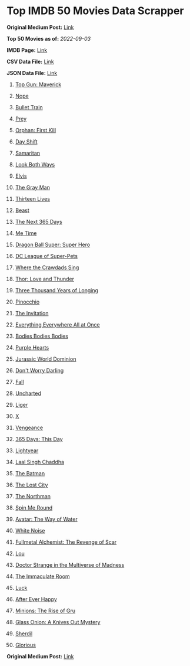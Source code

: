 # Top IMDB 50 Movies Data Scrapper

**Original Medium Post:** [Link](https://medium.com/@nishantsahoo/which-movie-should-i-watch-5c83a3c0f5b1) 

**Top 50 Movies as of:** _2022-09-03_

**IMDB Page:** [Link](http://www.imdb.com/search/title?release_date=2022,2022&title_type=feature)

**CSV Data File:** [Link](/Data/data.csv)

**JSON Data File:** [Link](/Data/data.json)

1. [Top Gun: Maverick](https://www.imdb.com/title/tt1745960/?ref_=adv_li_tt)

2. [Nope](https://www.imdb.com/title/tt10954984/?ref_=adv_li_tt)

3. [Bullet Train](https://www.imdb.com/title/tt12593682/?ref_=adv_li_tt)

4. [Prey](https://www.imdb.com/title/tt11866324/?ref_=adv_li_tt)

5. [Orphan: First Kill](https://www.imdb.com/title/tt11851548/?ref_=adv_li_tt)

6. [Day Shift](https://www.imdb.com/title/tt13314558/?ref_=adv_li_tt)

7. [Samaritan](https://www.imdb.com/title/tt5500218/?ref_=adv_li_tt)

8. [Look Both Ways](https://www.imdb.com/title/tt14298328/?ref_=adv_li_tt)

9. [Elvis](https://www.imdb.com/title/tt3704428/?ref_=adv_li_tt)

10. [The Gray Man](https://www.imdb.com/title/tt1649418/?ref_=adv_li_tt)

11. [Thirteen Lives](https://www.imdb.com/title/tt12262116/?ref_=adv_li_tt)

12. [Beast](https://www.imdb.com/title/tt13223398/?ref_=adv_li_tt)

13. [The Next 365 Days](https://www.imdb.com/title/tt21106646/?ref_=adv_li_tt)

14. [Me Time](https://www.imdb.com/title/tt14309446/?ref_=adv_li_tt)

15. [Dragon Ball Super: Super Hero](https://www.imdb.com/title/tt14614892/?ref_=adv_li_tt)

16. [DC League of Super-Pets](https://www.imdb.com/title/tt8912936/?ref_=adv_li_tt)

17. [Where the Crawdads Sing](https://www.imdb.com/title/tt9411972/?ref_=adv_li_tt)

18. [Thor: Love and Thunder](https://www.imdb.com/title/tt10648342/?ref_=adv_li_tt)

19. [Three Thousand Years of Longing](https://www.imdb.com/title/tt9198364/?ref_=adv_li_tt)

20. [Pinocchio](https://www.imdb.com/title/tt4593060/?ref_=adv_li_tt)

21. [The Invitation](https://www.imdb.com/title/tt12873562/?ref_=adv_li_tt)

22. [Everything Everywhere All at Once](https://www.imdb.com/title/tt6710474/?ref_=adv_li_tt)

23. [Bodies Bodies Bodies](https://www.imdb.com/title/tt8110652/?ref_=adv_li_tt)

24. [Purple Hearts](https://www.imdb.com/title/tt4614584/?ref_=adv_li_tt)

25. [Jurassic World Dominion](https://www.imdb.com/title/tt8041270/?ref_=adv_li_tt)

26. [Don't Worry Darling](https://www.imdb.com/title/tt10731256/?ref_=adv_li_tt)

27. [Fall](https://www.imdb.com/title/tt15325794/?ref_=adv_li_tt)

28. [Uncharted](https://www.imdb.com/title/tt1464335/?ref_=adv_li_tt)

29. [Liger](https://www.imdb.com/title/tt4435072/?ref_=adv_li_tt)

30. [X](https://www.imdb.com/title/tt13560574/?ref_=adv_li_tt)

31. [Vengeance](https://www.imdb.com/title/tt11976532/?ref_=adv_li_tt)

32. [365 Days: This Day](https://www.imdb.com/title/tt12996154/?ref_=adv_li_tt)

33. [Lightyear](https://www.imdb.com/title/tt10298810/?ref_=adv_li_tt)

34. [Laal Singh Chaddha](https://www.imdb.com/title/tt10028196/?ref_=adv_li_tt)

35. [The Batman](https://www.imdb.com/title/tt1877830/?ref_=adv_li_tt)

36. [The Lost City](https://www.imdb.com/title/tt13320622/?ref_=adv_li_tt)

37. [The Northman](https://www.imdb.com/title/tt11138512/?ref_=adv_li_tt)

38. [Spin Me Round](https://www.imdb.com/title/tt14596320/?ref_=adv_li_tt)

39. [Avatar: The Way of Water](https://www.imdb.com/title/tt1630029/?ref_=adv_li_tt)

40. [White Noise](https://www.imdb.com/title/tt6160448/?ref_=adv_li_tt)

41. [Fullmetal Alchemist: The Revenge of Scar](https://www.imdb.com/title/tt18671386/?ref_=adv_li_tt)

42. [Lou](https://www.imdb.com/title/tt5315210/?ref_=adv_li_tt)

43. [Doctor Strange in the Multiverse of Madness](https://www.imdb.com/title/tt9419884/?ref_=adv_li_tt)

44. [The Immaculate Room](https://www.imdb.com/title/tt13698942/?ref_=adv_li_tt)

45. [Luck](https://www.imdb.com/title/tt7214954/?ref_=adv_li_tt)

46. [After Ever Happy](https://www.imdb.com/title/tt13070038/?ref_=adv_li_tt)

47. [Minions: The Rise of Gru](https://www.imdb.com/title/tt5113044/?ref_=adv_li_tt)

48. [Glass Onion: A Knives Out Mystery](https://www.imdb.com/title/tt11564570/?ref_=adv_li_tt)

49. [Sherdil](https://www.imdb.com/title/tt15964308/?ref_=adv_li_tt)

50. [Glorious](https://www.imdb.com/title/tt12724306/?ref_=adv_li_tt)

**Original Medium Post:** [Link](https://medium.com/@nishantsahoo/which-movie-should-i-watch-5c83a3c0f5b1) 
